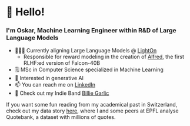 # 👋 Hello! 
### I'm Oskar, Machine Learning Engineer within R&D of Large Language Models
- 👨🏼‍💻 Currently aligning Large Language Models @ [LightOn](https://github.com/lightonai)
  - Responsible for reward modeling in the creation of [Alfred](https://huggingface.co/lightonai/alfred-40b-0723), the first RLHF:ed version of Falcon-40B   
- 🗒 MSc in Computer Science specialized in Machine Learning
- 👀 Interested in generative AI
- 📫 You can reach me on [LinkedIn](https://www.linkedin.com/in/oskar-hallström-b747a7114/)
- 🎸 Check out my Indie Band [Billie Garlic](https://open.spotify.com/artist/2KZoVTprHSLoYX7G38MBh9?si=2-ojbn-iS7-_sTpeDI-dTw)

If you want some fun reading from my academical past in Switzerland, check out my data story [here](https://ohallstrom.github.io/data-story/), where I and some peers at EPFL analyse Quotebank, a dataset with millions of quotes.

<!---
ohallstrom/ohallstrom is a ✨ special ✨ repository because its `README.md` (this file) appears on your GitHub profile.
You can click the Preview link to take a look at your changes.
--->
